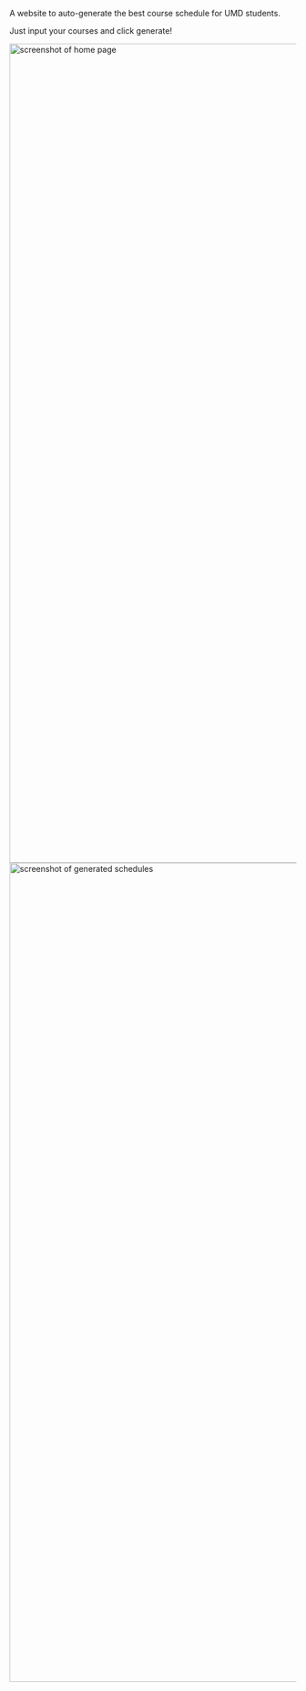 A website to auto-generate the best course schedule for UMD students.

Just input your courses and click generate!

<img width="1437" alt="screenshot of home page" src="https://github.com/dotcomstar/ScheduleTerpFrontend/assets/32310882/9e1aa9ec-c4dd-4849-a876-1288384873f8">

<img width="1437" alt="screenshot of generated schedules" src="https://github.com/dotcomstar/ScheduleTerpFrontend/assets/32310882/16a4f759-e8cd-4bf1-b896-0832ce963864">
